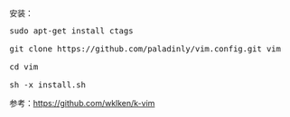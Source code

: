 安装：
<pre>
sudo apt-get install ctags

git clone https://github.com/paladinly/vim.config.git vim

cd vim

sh -x install.sh
</pre>

参考：https://github.com/wklken/k-vim
